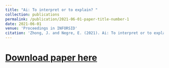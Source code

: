 ```yaml
---
title: "Ai: To interpret or to explain? "
collection: publications
permalink: /publication/2021-06-01-paper-title-number-1
date: 2021-06-01
venue: 'Proceedings in INFORSID'
citation: 'Zhong, J. and Negre, E. (2021). Ai: To interpret or to explain? In Congrès Inforsid (INFormatique des ORganisations et Systèmes d’Information et de Décision), pages 149 - 164.'
---
```


[Download paper here](http://inforsid.fr/actes/2021/Actes_INFORSID2021.pdf)
======
